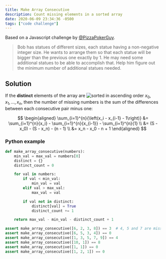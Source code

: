 ```yaml
---
title: Make Array Consecutive
description: Count missing elements in a sorted array
date: 2020-06-09 23:34:36 -0500
tags: ["code challenge"]
---
```


Based on a Javascript challenge by [@PizzaPokerGuy][1].

> Bob has statues of different sizes, each statue having a non-negative integer size. He wants to arrange them so that each statue will be bigger than the previous one exactly by 1. He may need some additional statues to be able to accomplish that. Help him figure out the minimum number of additional statues needed.

## Solution

If the **distinct** elements of the array are ![sorted](/home/spoton/Desktop/blog/sorted.gif) in ascending order $x_0,x_1,...,x_n$, then the number of missing numbers is the sum of the differences between each consecutive pair minus one:

$$
\begin{aligned}
\sum_{i=1}^{n}{\left(x_i - x_{i-1} - 1\right)} &= \sum_{i=1}^{n}{x_i} - \sum_{i=1}^{n}{x_{i-1}} - \sum_{i=1}^{n}{1} \\
&= (S - x_0) - (S - x_n) - (n - 1) \\
&= x_n - x_0 - n + 1
\end{aligned}
$$

### Python example

```python
def make_array_consecutive(numbers):
    min_val = max_val = numbers[0]
    distinct = {}
    distinct_count = 0

    for val in numbers:
        if val < min_val:
            min_val = val
        elif val > max_val:
            max_val = val

        if val not in distinct:
            distinct[val] = True
            distinct_count += 1

    return max_val - min_val - distinct_count + 1

assert make_array_consecutive([6, 2, 3, 8]) == 3  # 4, 5 and 7 are missing
assert make_array_consecutive([6, 5, 3, 4]) == 0
assert make_array_consecutive([1, 3, 5, 7, 9]) == 4
assert make_array_consecutive([10, 1]) == 8
assert make_array_consecutive([1, 1]) == 0
assert make_array_consecutive([1, 2, 1]) == 0
```

[1]: https://twitter.com/PizzaPokerGuy
